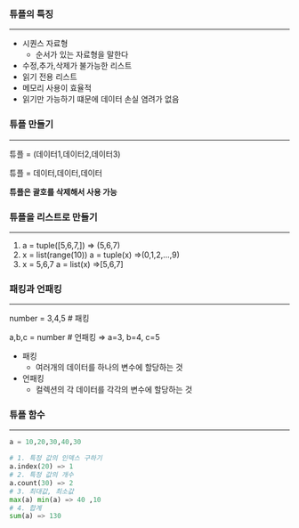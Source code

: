 ### 튜플의 특징

---

- 시퀀스 자료형
    - 순서가 있는 자료형을 말한다
- 수정,추가,삭제가 불가능한 리스트
- 읽기 전용 리스트
- 메모리 사용이 효율적
- 읽기만 가능하기 떄문에 데이터 손실 염려가 없음

### 튜플 만들기

---

튜플 = (데이터1,데이터2,데이터3)

튜플 = 데이터,데이터,데이터 

**튜플은 괄호를 삭제해서 사용 가능**

### 튜플을 리스트로 만들기

---

1. a = tuple([5,6,7,])
⇒ (5,6,7)
2. x = list(range(10))
a = tuple(x)
⇒(0,1,2,...,9)
3. x = 5,6,7
a = list(x)
⇒[5,6,7]

### 패킹과 언패킹

---

number = 3,4,5 # 패킹 

a,b,c = number # 언패킹 
⇒ a=3, b=4, c=5 

- 패킹
    - 여러개의 데이터를 하나의 변수에 할당하는 것
- 언패킹
    - 컬렉션의 각 데이터를 각각의 변수에 할당하는 것
    

### 튜플 함수

---

```python
a = 10,20,30,40,30

# 1. 특정 값의 인덱스 구하기
a.index(20) => 1
# 2. 특정 값의 개수
a.count(30) => 2
# 3. 최대값, 최소값
max(a) min(a) => 40 ,10 
# 4. 합계
sum(a) => 130 
```